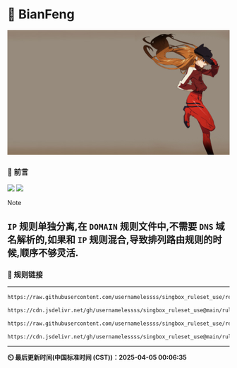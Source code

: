 
# 🧸 BianFeng
![](https://raw.githubusercontent.com/usernamelessss/picture-bed/main/images/202504042256831.jpg)
### 📣 前言
![](https://shields.io/badge/-移除重复规则-ff69b4) ![](https://shields.io/badge/-IP&nbsp;规则单独存放不与&nbsp;DOMAIN&nbsp;等混合-green)
> [!NOTE]
**`IP` 规则单独分离,在 `DOMAIN` 规则文件中,不需要 `DNS` 域名解析的,如果和 `IP` 规则混合,导致排列路由规则的时候,顺序不够灵活.**
---

###  🔗 规则链接
---

```url
https://raw.githubusercontent.com/usernamelessss/singbox_ruleset_use/refs/heads/main/rule/BianFeng/BianFeng_No_IP.json
```

```url
https://cdn.jsdelivr.net/gh/usernamelessss/singbox_ruleset_use@main/rule/BianFeng/BianFeng_No_IP.json
```

```url
https://raw.githubusercontent.com/usernamelessss/singbox_ruleset_use/refs/heads/main/rule/BianFeng/BianFeng_No_IP.srs
```

```url
https://cdn.jsdelivr.net/gh/usernamelessss/singbox_ruleset_use@main/rule/BianFeng/BianFeng_No_IP.srs
```

---
**⏲️ 最后更新时间(中国标准时间 (CST))：2025-04-05 00:06:35**